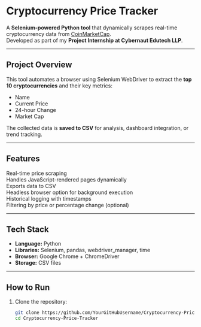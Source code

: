# Cryptocurrency Price Tracker

A **Selenium-powered Python tool** that dynamically scrapes real-time cryptocurrency data from [CoinMarketCap](https://coinmarketcap.com/).  
Developed as part of my **Project Internship at Cybernaut Edutech LLP**.

---

## Project Overview
This tool automates a browser using Selenium WebDriver to extract the **top 10 cryptocurrencies** and their key metrics:
- Name  
- Current Price  
- 24-hour Change  
- Market Cap  

The collected data is **saved to CSV** for analysis, dashboard integration, or trend tracking.

---

## Features
Real-time price scraping  
Handles JavaScript-rendered pages dynamically  
Exports data to CSV  
Headless browser option for background execution  
Historical logging with timestamps  
Filtering by price or percentage change (optional)  

---

## Tech Stack
- **Language:** Python  
- **Libraries:** Selenium, pandas, webdriver_manager, time  
- **Browser:** Google Chrome + ChromeDriver  
- **Storage:** CSV files  

---

## How to Run
1. Clone the repository:
   ```bash
   git clone https://github.com/YourGitHubUsername/Cryptocurrency-Price-Tracker.git
   cd Cryptocurrency-Price-Tracker

